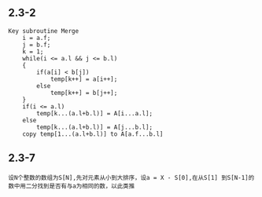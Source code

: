 ## 2.3-2

```
Key subroutine Merge
    i = a.f;
    j = b.f;
    k = 1;
    while(i <= a.l && j <= b.l)
    {
        if(a[i] < b[j])
            temp[k++] = a[i++];
        else
            temp[k++] = b[j++];
    }
    if(i <= a.l)
        temp[k...(a.l+b.l)] = A[i...a.l];
    else
        temp[k...(a.l+b.l)] = A[j...b.l];
    copy temp[1...(a.l+b.l)] to A[a.f...b.l]
```
## 2.3-7
    设N个整数的数组为S[N],先对元素从小到大排序，设a = X - S[0],在从S[1] 到S[N-1]的数中用二分找到是否有与a为相同的数，以此类推
